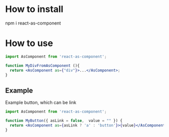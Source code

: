 # How to install
npm i react-as-component

# How to use
```jsx
import AsComponent from 'react-as-component';

function MyDivFromAsComponent (){
  return <AsComponent as={"div"}>...</AsComponent>;
}
```
## Example

Example button, which can be link
```jsx
import AsComponent from 'react-as-component';

function MyButton({ asLink = false,  value = "" }) {
  return <AsComponent as={asLink ? 'a' : 'button'}>{value}</AsComponent>;
}
```
